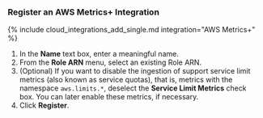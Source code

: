 ### Register an AWS Metrics+ Integration

{% include cloud_integrations_add_single.md integration="AWS Metrics+" %}

1. In the **Name** text box, enter a meaningful name.
2. From the **Role ARN** menu, select an existing Role ARN.
3. (Optional) If you want to disable the ingestion of support service limit metrics (also known as service quotas), that is, metrics with the namespace `aws.limits.*`, deselect the **Service Limit Metrics** check box. You can later enable these metrics, if necessary.
4. Click **Register**. 
